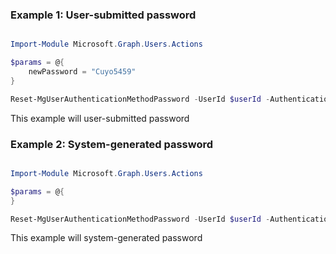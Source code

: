 ### Example 1: User-submitted password

```powershell

Import-Module Microsoft.Graph.Users.Actions

$params = @{
	newPassword = "Cuyo5459"
}

Reset-MgUserAuthenticationMethodPassword -UserId $userId -AuthenticationMethodId $authenticationMethodId -BodyParameter $params

```
This example will user-submitted password

### Example 2: System-generated password

```powershell

Import-Module Microsoft.Graph.Users.Actions

$params = @{
}

Reset-MgUserAuthenticationMethodPassword -UserId $userId -AuthenticationMethodId $authenticationMethodId -BodyParameter $params

```
This example will system-generated password

